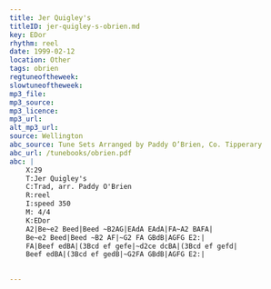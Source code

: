 ```yaml
---
title: Jer Quigley's
titleID: jer-quigley-s-obrien.md
key: EDor
rhythm: reel
date: 1999-02-12
location: Other
tags: obrien
regtuneoftheweek:
slowtuneoftheweek:
mp3_file:
mp3_source:
mp3_licence:
mp3_url:
alt_mp3_url:
source: Wellington
abc_source: Tune Sets Arranged by Paddy O’Brien, Co. Tipperary
abc_url: /tunebooks/obrien.pdf
abc: |
    X:29
    T:Jer Quigley's
    C:Trad, arr. Paddy O'Brien
    R:reel
    I:speed 350
    M: 4/4
    K:EDor
    A2|Be~e2 Beed|Beed ~B2AG|EAdA EAdA|FA~A2 BAFA|
    Be~e2 Beed|Beed ~B2 AF|~G2 FA GBdB|AGFG E2:|
    FA|Beef edBA|(3Bcd ef gefe|~d2ce dcBA|(3Bcd ef gefd|
    Beef edBA|(3Bcd ef gedB|~G2FA GBdB|AGFG E2:|
    

---
```


